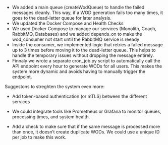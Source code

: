 - We added a main queue (createWodQueue) to handle the failed messages cleanly.
This way, if a WOD generation fails too many times, it goes to the dead-letter queue for later analysis.
- We updated the Docker Compose and Health Checks
- We used Docker Compose to manage our services (Monolith, Coach, RabbitMQ, Databases) and we added depends_on to make the wod_consumer not start until the RabbitMQ service is reeady
- Inside the consumer, we implemented logic that retries a failed message up to 3 times before moving it to the dead-letter queue.
    This helps to handle the temporary issues without dropping the message entirely.
- Finnaly we wrote a separate cron_job.py script to automatically call the API endpoint every hour to generate WODs for all users.
This makes the system more dynamic and avoids having to manually trigger the endpoint.

Suggestons to streghten the system even more:
  - Add token-based authentication (or mTLS) between the different services
  - We could integrate tools like Prometheus or Grafana to monitor queues, processing times, and system health.

  - Add a check to make sure that if the same message is processed more than once, it doesn’t create duplicate WODs. We could use a unique ID per job to make this work.